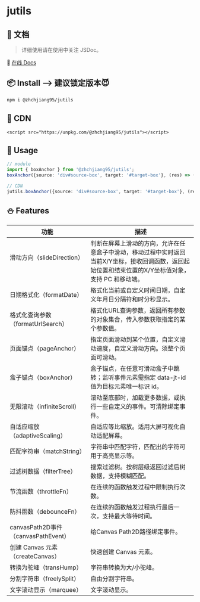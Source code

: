 # jutils

## 📄 文档

> 详细使用请在使用中关注 JSDoc。

🍭 [在线 Docs](https://zhchjiang95.github.io/)

## 📦 Install --> 建议锁定版本😈

```bash
npm i @zhchjiang95/jutils
```

## 🔗 CDN

```vue
<script src="https://unpkg.com/@zhchjiang95/jutils"></script>
```

## 🦄 Usage

```ts
// module
import { boxAnchor } from '@zhchjiang95/jutils';
boxAnchor({source: 'div#source-box', target: '#target-box'}, (res) => {});

// CDN
jutils.boxAnchor({source: 'div#source-box', target: '#target-box'}, (res) => {});
```

## ⛄️ Features

|  功能   | 描述  |
|  ----  | ----  |
| 滑动方向（slideDirection） &nbsp; &nbsp; &nbsp; &nbsp; &nbsp; &nbsp; &nbsp; &nbsp; &nbsp; &nbsp; &nbsp; &nbsp; &nbsp; &nbsp; &nbsp; &nbsp; &nbsp; &nbsp; &nbsp; &nbsp;  | 判断在屏幕上滑动的方向，允许在任意盒子中滑动，移动过程中实时返回当前X/Y坐标，接收回调函数，返回起始位置和结束位置的X/Y坐标值对象，支持 PC 和移动端。 |
| 日期格式化（formatDate） | 格式化当前或自定义时间日期，自定义年月日分隔符和时分秒显示。 |
| 格式化查询参数（formatUrlSearch） | 格式化URL查询参数，返回所有参数的对象集合，传入参数获取指定的某个参数值。 |
| 页面锚点（pageAnchor） | 指定页面滑动到某个位置，自定义滑动速度，自定义滑动方向。须整个页面可滑动。 |
| 盒子锚点（boxAnchor） | 盒子锚点，在任意可滑动盒子中跳转；监听事件元素需指定 data-jt-id 值为目标元素唯一标识 id。 |
| 无限滚动（infiniteScroll） | 滚动至底部时，加载更多数据，或执行一些自定义的事件。可清除绑定事件。 |
| 自适应缩放（adaptiveScaling） | 自适应等比缩放。适用大屏可视化自动适配屏幕。 |
| 匹配字符串（matchString） | 字符串中匹配字符，匹配出的字符可用于高亮显示等。 |
| 过滤树数据（filterTree） | 搜索过滤树。按树层级返回过滤后树数据，支持模糊匹配。 |
| 节流函数（throttleFn） | 在连续的函数触发过程中限制执行次数。 |
| 防抖函数（debounceFn） | 在连续的函数触发过程执行最后一次，支持最大等待时间。 |
| canvasPath2D事件（canvasPathEvent） | 给Canvas Path2D路径绑定事件。 |
| 创建 Canvas 元素（createCanvas） | 快速创建 Canvas 元素。 |
| 转换为驼峰（transHump） | 字符串转换为大/小驼峰。 |
| 分割字符串（freelySplit） | 自由分割字符串。 |
| 文字滚动显示（marquee） | 文字滚动显示。 |
